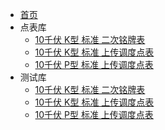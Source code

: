 <!-- docs/_sidebar.md -->
* [首页](README.md)
* 点表库
  * [10千伏 K型 标准 二次铭牌表](Legacydata/10K-standard-nameplate.md)
  * [10千伏 K型 标准 上传调度点表](Legacydata/10K-standard-uploaddatatable.md)
  * [10千伏 P型 标准 上传调度点表](Legacydata/10P-standard-uploaddatatable.md)
* 测试库
  * [10千伏 K型 标准 二次铭牌表](Legacydata/10K-standard-nameplate.md)
  * [10千伏 K型 标准 上传调度点表](Legacydata/10K-standard-uploaddatatable.md)
  * [10千伏 P型 标准 上传调度点表](Legacydata/10P-standard-uploaddatatable.md)
